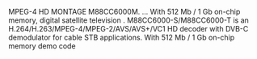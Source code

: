 MPEG-4 HD MONTAGE M88CC6000M. ... With 512 Mb / 1 Gb on-chip memory,  digital satellite television .
M88CC6000-S/M88CC6000-T is an H.264/H.263/MPEG-4/MPEG-2/AVS/AVS+/VC1 HD decoder with DVB-C demodulator for cable STB applications. With 512 Mb / 1 Gb on-chip memory
demo code
